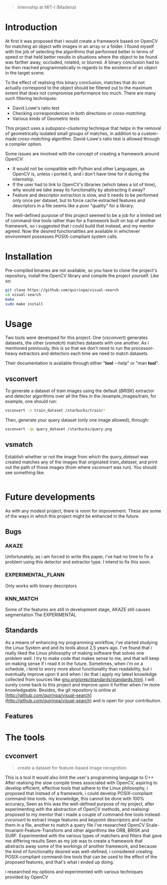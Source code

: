 > Internship at MIT-I (Madeira)

# Introduction
At first it was proposed that i would create a framework based on OpenCV for matching an object with images in an array or a folder. I found myself with the job of selecting the algorithms that performed better in terms of speed or that held better results in situations where the object to be found was farther away, occluded, rotated, or blurred. A binary conclusion had to be then reached programmatically in regards to the existence of an object in the target scene.  

To the effect of realising this binary conclusion, matches that do not actually correspond to the object should be filtered out to the maximum extent that does not compromise performance too much. There are many such filtering techniques:
- David Lowe's ratio test
- Checking correspondences in both directions or *cross-matching*.
- Various kinds of Geometric tests

This project uses a *subspace-clustering* technique that helps in the removal of geometrically isolated small groups of matches, in addition to a custom-made *cross-matching* algorithm. David-Lowe's ratio test is allowed through a compiler option.

Some issues are involved with the concept of creating a framework around OpenCV:
- It would not be compatible with Python and other Languages, as OpenCV is, unless i ported it, and i don't have time for it during the internship.
- If the user had to link to OpenCV's libraries (which takes a lot of time), why would we take away its functionality by abstracting it away?
- Feature and descriptor extraction is slow, and it needs to be performed only once per dataset, but to force cache extracted features and descriptors in a file seems like a poor "quality" for a library.

The well-defined purpose of this project seemed to be a job for a limited set of command-line tools rather than for a framework built on top of another framework, so i suggested that i could build that instead, and my mentor agreed. Now the desired functionalities are available in whichever environment possesses POSIX-compliant system calls.

# Installation
Pre-compiled binaries are not available, so you have to clone the project's repository, install the OpenCV library and compile the project yourself. Like so:
```sh
git clone https://github.com/quirinpa/visual-search
cd visual-search
make
sudo make install
```
# Usage
Two tools were developed for this project. One (*vsconvert*) generates datasets, the other (*vsmatch*) matches datasets with one another. As i mentioned previously, this is so that we don't need to run the processor-heavy extractors and detectors each time we need to match datasets.

Their documentation is available through either "**tool** --help" or "man **tool**".

## vsconvert
To generate a dataset of train images using the default (*BRISK*) extractor and detector algorithms over all the files in the /example\_images/train, for example, one should run:
```sh
vsconvert -o train_dataset /starbucks/train/*
```
Then, generate your query dataset (only one image allowed), through:
```sh
vsconvert -qo query_dataset /starbucks/query.png
```

## vsmatch
Establish whether or not the image from which the *query_dataset* was created matches any of the images that originated *train_dataset*, and print out the path of those images (from where *vsconvert* was run). You should see something like:
```sh
```
# Future developments
As with any modest project, there is room for improvement. These are some of the ways in which this project might be enhanced in the future.

## Bugs
### AKAZE
Unfortunately, as i am forced to write this paper, i've had no time to fix a problem using this detector and extractor type. I intend to fix this soon.
### EXPERIMENTAL\_FLANN
Only works with binary descriptors
### KNN\_MATCH
Some of the features are still in development stage, AKAZE still causes segmentation
The EXPERIMENTAL
## Standards
As a means of enhancing my programming workflow, i've started studying the Linux System and and its tools about 2,5 years ago. I've found that i really liked the Linux philosophy of making software that solves one problem well. I try to make code that makes sense to me, and that will keep on making sense if i read it in the future. Sometimes, when i'm on a schedule, i tend to worry more about functionality than readability, but i eventually improve upon it and when i do that i apply my latest knowledge collected from sources like [gnu.org/prep/standards/standards.html](https://www.gnu.org/prep/stardards/standards.html). I will surely come back to this project and improve upon it further when i'm more knowledgeable. Besides, the git repository is online at [http://github.com/quirinpa/visual-search](http://github.com/quirinpa/visual-search) and is open for your contribution.

## Features
# The tools
## cvconvert
> create a dataset for feature-based image recognition.


This is a tool
It would also limit the user's programming language to C++ 
After realising the slow compile times associated with OpenCV, aspiring to develop efficient, effective tools that adhere to the Linux philosophy, i proposed that instead of a framework, i could develop POSIX-compliant command-line tools.
my knowledge, this cannot be done with 100% accuracy, 
Seen as this was the well-defined purpose of my project, after experimenting with the abstraction of OpenCV methods, and realisingi proposed to my mentor that i made a couple of command-line tools instead. *cvconvert* to extract image features and keypoint descriptors and cache them in a file, another to match a query file
I've researched OpenCV Scale-Invariant-Feature-Transform and other algorithms like ORB, BRISK and SURF. Experimented with the various types of matchers and filters that gave me differing results
Seen as my job was to create a framework that abstracts away some of the workings of another framework, and because the kind of functionality desired was well-defined, i considered creating POSIX-compliant command-line tools that can be used to the effect of the proposed features, and that's what i ended up doing.

i researched my options and experimented with various techniques provided by OpenCV
